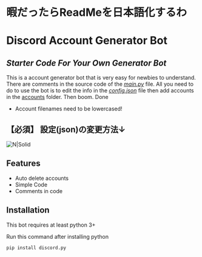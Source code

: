 # 暇だったらReadMeを日本語化するわ
# Discord Account Generator Bot
## _Starter Code For Your Own Generator Bot_


This is a account generator bot that is very easy for newbies to understand. There are comments in the source code of the [_main.py_](https://github.com/MicxYT/Discord-Account-Generator-Bot/blob/main/main.py) file. All you need to do to use the bot is to edit the info in the [_config.json_](https://github.com/MicxYT/Discord-Account-Generator-Bot/blob/main/config.json) file then add accounts in the [accounts](https://github.com/MicxYT/Discord-Account-Generator-Bot/tree/main/Accounts) folder. Then boom. Done

- Account filenames need to be lowercased!

## **【必須】** 設定(json)の変更方法↓
![N|Solid](https://i.imgur.com/M0hi2V9_d.webp?maxwidth=1520&amp;fidelity=grand)

## Features

- Auto delete accounts
- Simple Code
- Comments in code
## Installation

This bot requires at least python 3+

Run this command after installing python

```py
pip install discord.py
```
